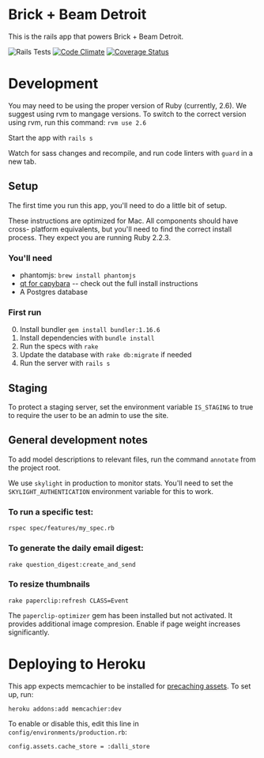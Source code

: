 # Brick + Beam Detroit

This is the rails app that powers Brick + Beam Detroit.

![Rails Tests](https://github.com/hampelm/brickbeam/workflows/Rails%20Tests/badge.svg) [![Code Climate](https://codeclimate.com/github/hampelm/brickbeam/badges/gpa.svg)](https://codeclimate.com/github/hampelm/brickbeam) [![Coverage Status](https://coveralls.io/repos/github/hampelm/brickbeam/badge.svg?branch=master)](https://coveralls.io/github/hampelm/brickbeam?branch=master)

# Development

You may need to be using the proper version of Ruby (currently, 2.6). We
suggest using rvm to mangage versions. To switch to the correct version using rvm, run this command: `rvm use 2.6`

Start the app with `rails s`

Watch for sass changes and recompile, and run code linters with `guard` in a new tab.

## Setup

The first time you run this app, you'll need to do a little bit of setup.

These instructions are optimized for Mac. All components should have cross-
platform equivalents, but you'll need to find the correct install process. They expect you are running Ruby 2.2.3.

### You'll need

* phantomjs: `brew install phantomjs`
* [qt for capybara](https://github.com/thoughtbot/capybara-webkit/wiki/Installing-Qt-and-compiling-capybara-webkit#homebrew) --
  check out the full install instructions
* A Postgres database

### First run

0.  Install bundler `gem install bundler:1.16.6`
1.  Install dependencies with `bundle install`
2.  Run the specs with `rake`
3.  Update the database with `rake db:migrate` if needed
4.  Run the server with `rails s`

## Staging

To protect a staging server, set the environment variable `IS_STAGING` to true
to require the user to be an admin to use the site.

## General development notes

To add model descriptions to relevant files, run the command `annotate` from the
project root.

We use `skylight` in production to monitor stats. You'll need to set the
`SKYLIGHT_AUTHENTICATION` environment variable for this to work.

### To run a specific test:

```
rspec spec/features/my_spec.rb
```

### To generate the daily email digest:

```
rake question_digest:create_and_send
```

### To resize thumbnails

`rake paperclip:refresh CLASS=Event`

The `paperclip-optimizer` gem has been installed but not activated. It provides
additional image compresion. Enable if page weight increases significantly.

# Deploying to Heroku

This app expects memcachier to be installed for [precaching assets](http://blog.alexmaccaw.com/faster-deploys). To set up, run:

```
heroku addons:add memcachier:dev
```

To enable or disable this, edit this line in `config/environments/production.rb`:

```
config.assets.cache_store = :dalli_store
```
